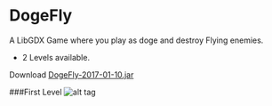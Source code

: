 # DogeFly
A LibGDX Game where you play as doge and destroy Flying enemies.

* 2 Levels available.

Download [DogeFly-2017-01-10.jar](https://drive.google.com/open?id=0B_B0TMZ4370xc0RsU2lfWnhJS1k)

###First Level
![alt tag](http://i.imgur.com/Ez2Y1tN.png)
